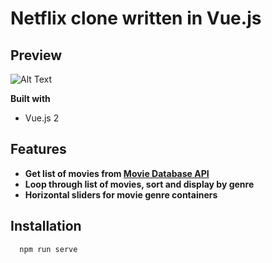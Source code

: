 # Netflix clone written in Vue.js

## Preview

![Alt Text](https://github.com/johnnyperdomo/netlix-clone-vue/blob/main/src/assets/netflix-preview.gif)

**Built with**
- Vue.js 2

## Features
- **Get list of movies from [Movie Database API](https://developers.themoviedb.org/4/getting-started/)**
- **Loop through list of movies, sort and display by genre**
- **Horizontal sliders for movie genre containers**

## Installation
```
  npm run serve
  ```
